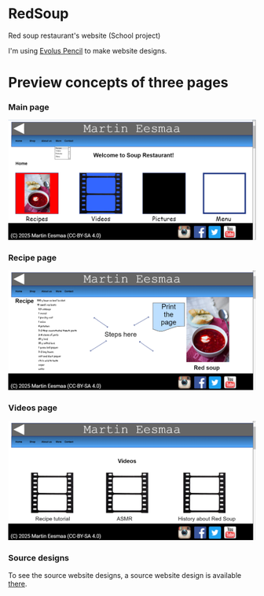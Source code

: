 # RedSoup

Red soup restaurant's website (School project)

I'm using [Evolus Pencil](https://pencil.evolus.vn/) to make website designs.

# Preview concepts of three pages

### Main page

![](preview/main.png)

### Recipe page

![](preview/recipes.png)

### Videos page

![](preview/videos.png)

### Source designs

To see the source website designs, a source website design is available [there](design).